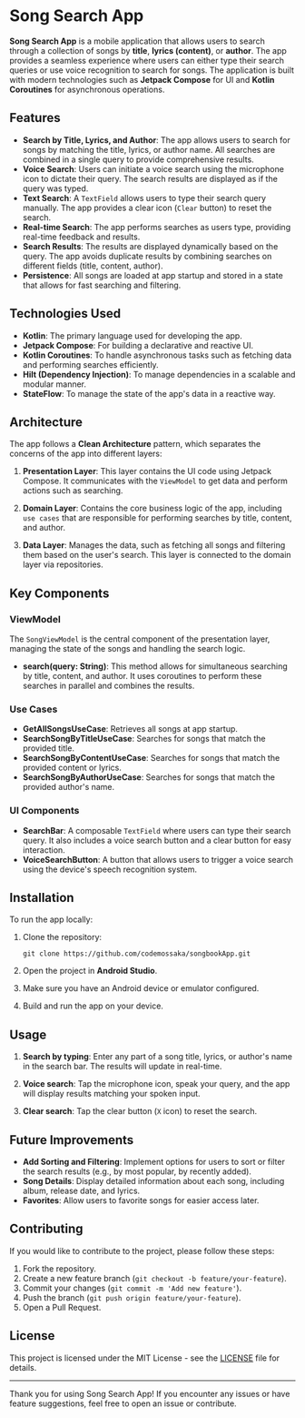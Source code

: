 # Song Search App

**Song Search App** is a mobile application that allows users to search through a collection of songs by **title**, **lyrics (content)**, or **author**. The app provides a seamless experience where users can either type their search queries or use voice recognition to search for songs. The application is built with modern technologies such as **Jetpack Compose** for UI and **Kotlin Coroutines** for asynchronous operations.

## Features

- **Search by Title, Lyrics, and Author**: The app allows users to search for songs by matching the title, lyrics, or author name. All searches are combined in a single query to provide comprehensive results.
- **Voice Search**: Users can initiate a voice search using the microphone icon to dictate their query. The search results are displayed as if the query was typed.
- **Text Search**: A `TextField` allows users to type their search query manually. The app provides a clear icon (`Clear` button) to reset the search.
- **Real-time Search**: The app performs searches as users type, providing real-time feedback and results.
- **Search Results**: The results are displayed dynamically based on the query. The app avoids duplicate results by combining searches on different fields (title, content, author).
- **Persistence**: All songs are loaded at app startup and stored in a state that allows for fast searching and filtering.

## Technologies Used

- **Kotlin**: The primary language used for developing the app.
- **Jetpack Compose**: For building a declarative and reactive UI.
- **Kotlin Coroutines**: To handle asynchronous tasks such as fetching data and performing searches efficiently.
- **Hilt (Dependency Injection)**: To manage dependencies in a scalable and modular manner.
- **StateFlow**: To manage the state of the app's data in a reactive way.

## Architecture

The app follows a **Clean Architecture** pattern, which separates the concerns of the app into different layers:

1. **Presentation Layer**: This layer contains the UI code using Jetpack Compose. It communicates with the `ViewModel` to get data and perform actions such as searching.

2. **Domain Layer**: Contains the core business logic of the app, including `use cases` that are responsible for performing searches by title, content, and author.

3. **Data Layer**: Manages the data, such as fetching all songs and filtering them based on the user's search. This layer is connected to the domain layer via repositories.

## Key Components

### ViewModel

The `SongViewModel` is the central component of the presentation layer, managing the state of the songs and handling the search logic.

- **search(query: String)**: This method allows for simultaneous searching by title, content, and author. It uses coroutines to perform these searches in parallel and combines the results.

### Use Cases

- **GetAllSongsUseCase**: Retrieves all songs at app startup.
- **SearchSongByTitleUseCase**: Searches for songs that match the provided title.
- **SearchSongByContentUseCase**: Searches for songs that match the provided content or lyrics.
- **SearchSongByAuthorUseCase**: Searches for songs that match the provided author's name.

### UI Components

- **SearchBar**: A composable `TextField` where users can type their search query. It also includes a voice search button and a clear button for easy interaction.
- **VoiceSearchButton**: A button that allows users to trigger a voice search using the device's speech recognition system.

## Installation

To run the app locally:

1. Clone the repository:
   ```
   git clone https://github.com/codemossaka/songbookApp.git
   ```

2. Open the project in **Android Studio**.

3. Make sure you have an Android device or emulator configured.

4. Build and run the app on your device.

## Usage

1. **Search by typing**: Enter any part of a song title, lyrics, or author's name in the search bar. The results will update in real-time.

2. **Voice search**: Tap the microphone icon, speak your query, and the app will display results matching your spoken input.

3. **Clear search**: Tap the clear button (`X` icon) to reset the search.

## Future Improvements

- **Add Sorting and Filtering**: Implement options for users to sort or filter the search results (e.g., by most popular, by recently added).
- **Song Details**: Display detailed information about each song, including album, release date, and lyrics.
- **Favorites**: Allow users to favorite songs for easier access later.

## Contributing

If you would like to contribute to the project, please follow these steps:

1. Fork the repository.
2. Create a new feature branch (`git checkout -b feature/your-feature`).
3. Commit your changes (`git commit -m 'Add new feature'`).
4. Push the branch (`git push origin feature/your-feature`).
5. Open a Pull Request.

## License

This project is licensed under the MIT License - see the [LICENSE](LICENCE) file for details.

---

Thank you for using Song Search App! If you encounter any issues or have feature suggestions, feel free to open an issue or contribute.